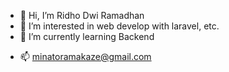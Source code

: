 - 👋 Hi, I’m Ridho Dwi Ramadhan
- 👀 I’m interested in web develop with laravel, etc.
- 🌱 I’m currently learning Backend 
<!-- - 💞️ I’m looking to collaborate on ... -->
- 📫 minatoramakaze@gmail.com

<!---
riodihan/riodihan is a ✨ special ✨ repository because its `README.md` (this file) appears on your GitHub profile.
You can click the Preview link to take a look at your changes.
--->
